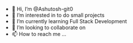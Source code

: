 - 👋 Hi, I’m @Ashutosh-git0
- 👀 I’m interested in to do small projects 
- 🌱 I’m currently learning Full Stack Development
- 💞️ I’m looking to collaborate on 
- 📫 How to reach me ...

<!---
Ashutosh-git0/Ashutosh-git0 is a ✨ special ✨ repository because its `README.md` (this file) appears on your GitHub profile.
You can click the Preview link to take a look at your changes.
--->
